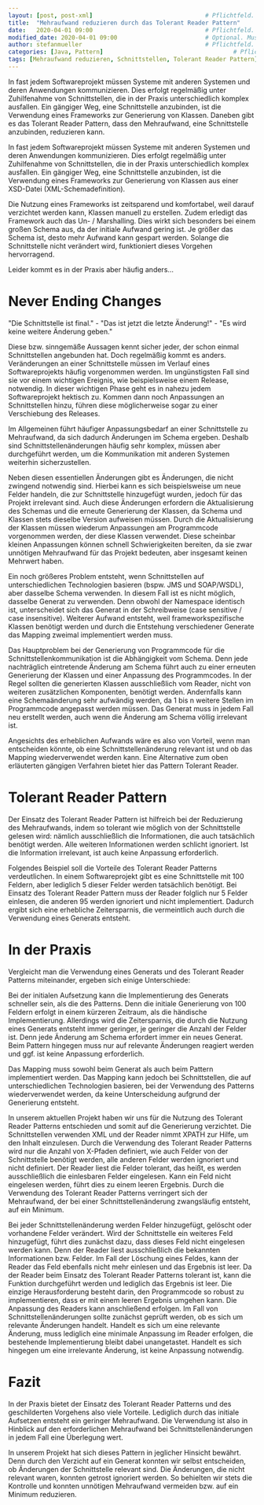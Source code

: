 ```yaml
---
layout: [post, post-xml]              					# Pflichtfeld. Nicht ändern!
title:  "Mehraufwand reduzieren durch das Tolerant Reader Pattern"    					# Pflichtfeld. Bitte einen Titel für den Blog Post angeben.
date:   2020-04-01 09:00             					# Pflichtfeld. Format "YYYY-MM-DD HH:MM". Muss für Veröffentlichung in der Vergangenheit liegen. (Für Preview egal)
modified_date: 2020-04-01 09:00                         # Optional. Muss angegeben werden, wenn eine bestehende Datei geändert wird.
author: stefanmueller                 					# Pflichtfeld. Es muss in der "authors.yml" einen Eintrag mit diesem Namen geben.
categories: [Java, Pattern]                    					# Pflichtfeld. Maximal eine der angegebenen Kategorien verwenden.
tags: [Mehraufwand reduzieren, Schnittstellen, Tolerant Reader Pattern]         # Bitte auf Großschreibung achten.
---
```


In fast jedem Softwareprojekt müssen Systeme mit anderen Systemen und deren Anwendungen kommunizieren. 
Dies erfolgt regelmäßig unter Zuhilfenahme von Schnittstellen, die in der Praxis unterschiedlich komplex ausfallen. 
Ein gängiger Weg, eine Schnittstelle anzubinden, ist die Verwendung eines Frameworks zur Generierung von Klassen.
Daneben gibt es das Tolerant Reader Pattern, dass den Mehraufwand, eine Schnittstelle anzubinden, reduzieren kann.

In fast jedem Softwareprojekt müssen Systeme mit anderen Systemen und deren Anwendungen kommunizieren. 
Dies erfolgt regelmäßig unter Zuhilfenahme von Schnittstellen, die in der Praxis unterschiedlich komplex ausfallen. 
Ein gängiger Weg, eine Schnittstelle anzubinden, ist die Verwendung eines Frameworks zur Generierung von Klassen aus einer XSD-Datei (XML-Schemadefinition). 

Die Nutzung eines Frameworks ist zeitsparend und komfortabel, weil darauf verzichtet werden kann, Klassen manuell zu erstellen.
Zudem erledigt das Framework auch das Un- / Marshalling.
Dies wirkt sich besonders bei einem großen Schema aus, da der initiale Aufwand gering ist. 
Je größer das Schema ist, desto mehr Aufwand kann gespart werden. 
Solange die Schnittstelle nicht verändert wird, funktioniert dieses Vorgehen hervorragend.
 
Leider kommt es in der Praxis aber häufig anders…
 
# Never Ending Changes 

"Die Schnittstelle ist final." - "Das ist jetzt die letzte Änderung!" - "Es wird keine weitere Änderung geben."

Diese bzw. sinngemäße Aussagen kennt sicher jeder, der schon einmal Schnittstellen angebunden hat. Doch regelmäßig kommt es anders. 
Veränderungen an einer Schnittstelle müssen im Verlauf eines Softwareprojekts häufig vorgenommen werden. 
Im ungünstigsten Fall sind sie vor einem wichtigen Ereignis, wie beispielsweise einem Release, notwendig. 
In dieser wichtigen Phase geht es in nahezu jedem Softwareprojekt hektisch zu. 
Kommen dann noch Anpassungen an Schnittstellen hinzu, führen diese möglicherweise sogar zu einer Verschiebung des Releases.

Im Allgemeinen führt häufiger Anpassungsbedarf an einer Schnittstelle zu Mehraufwand, da sich dadurch Änderungen im Schema ergeben. 
Deshalb sind Schnittstellenänderungen häufig sehr komplex, müssen aber durchgeführt werden, um die Kommunikation mit anderen Systemen weiterhin sicherzustellen.

Neben diesen essentiellen Änderungen gibt es Änderungen, die nicht zwingend notwendig sind. 
Hierbei kann es sich beispielsweise um neue Felder handeln, die zur Schnittstelle hinzugefügt wurden, jedoch für das Projekt irrelevant sind. 
Auch diese Änderungen erfordern die Aktualisierung des Schemas und die erneute Generierung der Klassen, da Schema und Klassen stets dieselbe Version aufweisen müssen. 
Durch die Aktualisierung der Klassen müssen wiederum Anpassungen am Programmcode vorgenommen werden, der diese Klassen verwendet. 
Diese scheinbar kleinen Anpassungen können schnell Schwierigkeiten bereiten, da sie zwar unnötigen Mehraufwand für das Projekt bedeuten, aber insgesamt keinen Mehrwert haben. 

Ein noch größeres Problem entsteht, wenn Schnittstellen auf unterschiedlichen Technologien basieren (bspw. JMS und SOAP/WSDL), aber dasselbe Schema verwenden. 
In diesem Fall ist es nicht möglich, dasselbe Generat zu verwenden. 
Denn obwohl der Namespace identisch ist, unterscheidet sich das Generat in der Schreibweise (case sensitive / case insensitive). 
Weiterer Aufwand entsteht, weil frameworkspezifische Klassen benötigt werden und durch die Entstehung verschiedener Generate das Mapping zweimal implementiert werden muss. 

Das Hauptproblem bei der Generierung von Programmcode für die Schnittstellenkommunikation ist die Abhängigkeit vom Schema. 
Denn jede nachträglich eintretende Änderung am Schema führt auch zu einer erneuten Generierung der Klassen und einer Anpassung des Programmcodes. 
In der Regel sollten die generierten Klassen ausschließlich vom Reader, nicht von weiteren zusätzlichen Komponenten, benötigt werden. 
Andernfalls kann eine Schemaänderung sehr aufwändig werden, da 1 bis n weitere Stellen im Programmcode angepasst werden müssen. 
Das Generat muss in jedem Fall neu erstellt werden, auch wenn die Änderung am Schema völlig irrelevant ist.

Angesichts des erheblichen Aufwands wäre es also von Vorteil, wenn man entscheiden könnte, ob eine Schnittstellenänderung relevant ist und ob das Mapping wiederverwendet werden kann. 
Eine Alternative zum oben erläuterten gängigen Verfahren bietet hier das Pattern Tolerant Reader.
 
# Tolerant Reader Pattern
Der Einsatz des Tolerant Reader Pattern ist hilfreich bei der Reduzierung des Mehraufwands, indem so tolerant wie möglich von der Schnittstelle gelesen wird: nämlich ausschließlich die Informationen, die auch tatsächlich benötigt werden. 
Alle weiteren Informationen werden schlicht ignoriert. Ist die Information irrelevant, ist auch keine Anpassung erforderlich. 

Folgendes Beispiel soll die Vorteile des Tolerant Reader Patterns verdeutlichen.
In einem Softwareprojekt gibt es eine Schnittstelle mit 100 Feldern, aber lediglich 5 dieser Felder werden tatsächlich benötigt. 
Bei Einsatz des Tolerant Reader Pattern muss der Reader folglich nur 
5 Felder einlesen, die anderen 95 werden ignoriert und nicht implementiert. 
Dadurch ergibt sich eine erhebliche Zeitersparnis, die vermeintlich auch durch die Verwendung eines Generats entsteht.
 
# In der Praxis
Vergleicht man die Verwendung eines Generats und des Tolerant Reader Patterns miteinander, ergeben sich einige Unterschiede:

Bei der initialen Aufsetzung kann die Implementierung des Generats schneller sein, als die des Patterns. 
Denn die initiale Generierung von 100 Feldern erfolgt in einem kürzeren Zeitraum, als die händische Implementierung. 
Allerdings wird die Zeitersparnis, die durch die Nutzung eines Generats entsteht immer geringer, je geringer die Anzahl der Felder ist. 
Denn jede Änderung am Schema erfordert immer ein neues Generat. Beim Pattern hingegen muss nur auf relevante Änderungen reagiert werden und ggf. ist keine Anpassung erforderlich. 

Das Mapping muss sowohl beim Generat als auch beim Pattern implementiert werden. 
Das Mapping  kann jedoch bei Schnittstellen, die auf unterschiedlichen Technologien basieren, bei der Verwendung des Patterns wiederverwendet werden, da keine Unterscheidung aufgrund der Generierung entsteht.

In unserem aktuellen Projekt haben wir uns für die Nutzung des Tolerant Reader Patterns entschieden und somit auf die Generierung verzichtet. 
Die Schnittstellen verwenden XML und der Reader nimmt XPATH zur Hilfe, um den Inhalt einzulesen. 
Durch die Verwendung des Tolerant Reader Patterns wird nur die Anzahl von X-Pfaden definiert, wie auch Felder von der Schnittstelle benötigt werden, alle anderen Felder werden ignoriert und nicht definiert. 
Der Reader liest die Felder tolerant, das heißt, es werden ausschließlich die einlesbaren Felder eingelesen. 
Kann ein Feld nicht eingelesen werden, führt dies zu einem leeren Ergebnis. 
Durch die Verwendung des Tolerant Reader Patterns verringert sich der Mehraufwand, der bei einer Schnittstellenänderung zwangsläufig entsteht, auf ein Minimum.

Bei jeder Schnittstellenänderung werden Felder hinzugefügt, gelöscht oder vorhandene Felder verändert. 
Wird der Schnittstelle ein weiteres Feld hinzugefügt, führt dies zunächst dazu, dass dieses Feld nicht eingelesen werden kann. 
Denn der Reader liest ausschließlich die bekannten Informationen bzw. Felder. 
Im Fall der Löschung eines Feldes, kann der Reader das Feld ebenfalls nicht mehr einlesen und das Ergebnis ist leer. 
Da der Reader beim Einsatz des Tolerant Reader Patterns tolerant ist, kann die Funktion durchgeführt werden und lediglich das Ergebnis ist leer. 
Die einzige Herausforderung besteht darin, den Programmcode so robust zu implementieren, dass er mit einem leeren Ergebnis umgehen kann. 
Die Anpassung des Readers kann anschließend erfolgen. 
Im Fall von Schnittstellenänderungen sollte zunächst geprüft werden, ob es sich um relevante Änderungen handelt. 
Handelt es sich um eine relevante Änderung, muss lediglich eine minimale Anpassung im Reader erfolgen, die bestehende Implementierung bleibt dabei unangetastet. 
Handelt es sich hingegen um eine irrelevante Änderung, ist keine Anpassung notwendig.
 
# Fazit	

In der Praxis bietet der Einsatz des Tolerant Reader Patterns und des geschilderten Vorgehens also viele Vorteile. 
Lediglich durch das initiale Aufsetzen entsteht ein geringer Mehraufwand. 
Die Verwendung ist also in Hinblick auf den erforderlichen Mehraufwand bei Schnittstellenänderungen in jedem Fall eine Überlegung wert. 

In unserem Projekt hat sich dieses Pattern in jeglicher Hinsicht bewährt. 
Denn durch den Verzicht auf ein Generat konnten wir selbst entscheiden, ob Änderungen der Schnittstelle relevant sind. 
Die Änderungen, die nicht relevant waren, konnten getrost ignoriert werden. 
So behielten wir stets die Kontrolle und konnten unnötigen Mehraufwand vermeiden bzw. auf ein Minimum reduzieren. 
